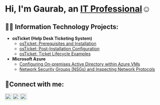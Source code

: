 <h1>Hi, I'm Gaurab, an <a href="https://linkedin.com/in/Gaurab Adhikari">IT Professional</a>☺</h1>

<h2>👨‍💻 Information Technology Projects:</h2>

- <b>osTicket (Help Desk Ticketing System)</b>
  - [osTicket: Prerequisites and Installation](https://github.com/gadhikari6/osticket-prereqs)
  - [osTicket: Post-Installation Configuration](https://github.com/gadhikari6/post-install-config)
  - [osTicket: Ticket Lifecycle Examples](https://github.com/gadhikari6/ticket-lifecycle)
- <b>Microsoft Azure</b>
  - [Configuring On-premises Active Directory within Azure VMs](https://github.com/gadhikari6/configure-ad)
  - [Network Security Groups (NSGs) and Inspecting Network Protocols](https://github.com/gadhikari6/azure-network-protocols)

<h2>🤳Connect with me:</h2>

[<img align="left" alt="Gaurab | Twitter" width="22px" src="https://cdn.jsdelivr.net/npm/simple-icons@v3/icons/twitter.svg" />][twitter]
[<img align="left" alt="Gaurab | LinkedIn" width="22px" src="https://cdn.jsdelivr.net/npm/simple-icons@v3/icons/linkedin.svg" />][linkedin]
[<img align="left" alt="Gaurab | Instagram" width="22px" src="https://cdn.jsdelivr.net/npm/simple-icons@v3/icons/instagram.svg" />][instagram]

[twitter]: https://twitter.com/Gaurab
[instagram]: https://www.instagram.com/Gaurab
[linkedin]: https://linkedin.com/in/Gaurab
